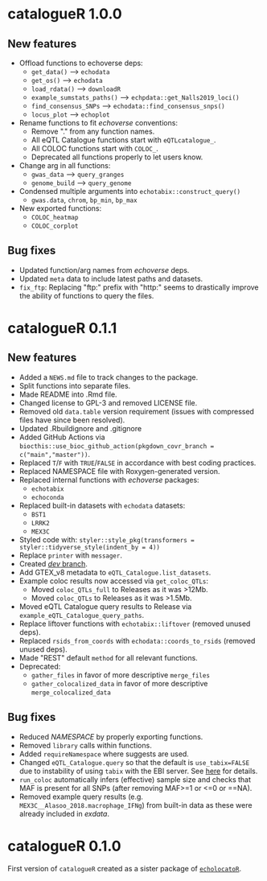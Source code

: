 # catalogueR 1.0.0

## New features

* Offload functions to echoverse deps:
  - `get_data()` --> `echodata`
  - `get_os()` --> `echodata`
  - `load_rdata()` --> `downloadR`
  - `example_sumstats_paths()` --> `echpdata::get_Nalls2019_loci()`
  - `find_consensus_SNPs` --> `echodata::find_consensus_snps()`
  - `locus_plot` --> `echoplot`
* Rename functions to fit *echoverse* conventions:
  - Remove "." from any function names. 
  - All eQTL Catalogue functions start with `eQTLcatalogue_`.
  - All COLOC functions start with `COLOC_`.
  - Deprecated all functions properly to let users know. 
* Change arg in all functions: 
  - `gwas_data` --> `query_granges`
  - `genome_build` --> `query_genome` 
* Condensed multiple arguments into `echotabix::construct_query()`
  - `gwas.data`, `chrom`, `bp_min`, `bp_max`
* New exported functions:
  - `COLOC_heatmap`
  - `COLOC_corplot` 
  

## Bug fixes

* Updated function/arg names from *echoverse* deps.
* Updated `meta` data to include latest paths and datasets.
* `fix_ftp`: Replacing "ftp:" prefix with "http:" seems to drastically improve the 
  ability of functions to query the files. 

# catalogueR 0.1.1

## New features

* Added a `NEWS.md` file to track changes to the package.
* Split functions into separate files.
* Made README into .Rmd file.
* Changed license to GPL-3 and removed LICENSE file. 
* Removed old `data.table` version requirement
(issues with compressed files have since been resolved).
* Updated .Rbuildignore and .gitignore
* Added GitHub Actions via 
`biocthis::use_bioc_github_action(pkgdown_covr_branch = c("main","master"))`.  
* Replaced `T`/`F` with `TRUE`/`FALSE` in accordance with best coding practices.
* Replaced NAMESPACE file with Roxygen-generated version. 
* Replaced internal functions with *echoverse* packages:
  - `echotabix`
  - `echoconda` 
* Replaced built-in datasets with `echodata` datasets:
  - `BST1`
  - `LRRK2` 
  - `MEX3C`
* Styled code with: 
`styler::style_pkg(transformers = styler::tidyverse_style(indent_by = 4))` 
* Replace `printer` with `messager`. 
* Created [*dev* branch](https://github.com/RajLabMSSM/catalogueR/tree/dev). 
* Add GTEX_v8 metadata to `eQTL_Catalogue.list_datasets`. 
* Example coloc results now accessed via `get_coloc_QTLs`: 
  - Moved `coloc_QTLs_full` to Releases as it was >12Mb. 
  - Moved `coloc_QTLs` to Releases as it was >1.5Mb. 
* Moved eQTL Catalogue query results to Release via
`example_eQTL_Catalogue_query_paths`. 
* Replace liftover functions with `echotabix::liftover` 
(removed unused deps). 
* Replaced `rsids_from_coords` with `echodata::coords_to_rsids` 
(removed unused deps). 
* Made "REST" default `method` for all relevant functions.
* Deprecated:
  - `gather_files` in favor of more descriptive `merge_files`
  - `gather_colocalized_data` in favor of more descriptive
  `merge_colocalized_data`

## Bug fixes

* Reduced *NAMESPACE* by properly exporting functions. 
* Removed `library` calls within functions. 
* Added `requireNamespace` where suggests are used.
* Changed `eQTL_Catalogue.query` so that the default is `use_tabix=FALSE` due to 
instability of using `tabix` with the EBI server. See [here](https://github.com/RajLabMSSM/catalogueR/issues/5) for details. 
* `run_coloc` automatically infers (effective) sample size and checks that MAF
is present for all SNPs (after removing MAF>=1 or <=0 or ==NA).
* Removed example query results (e.g. `MEX3C__Alasoo_2018.macrophage_IFNg`) 
from built-in data as these were already included in *exdata*.


# catalogueR 0.1.0

First version of `catalogueR` created as a sister package of [`echolocatoR`](https://github.com/RajLabMSSM/echolocatoR). 